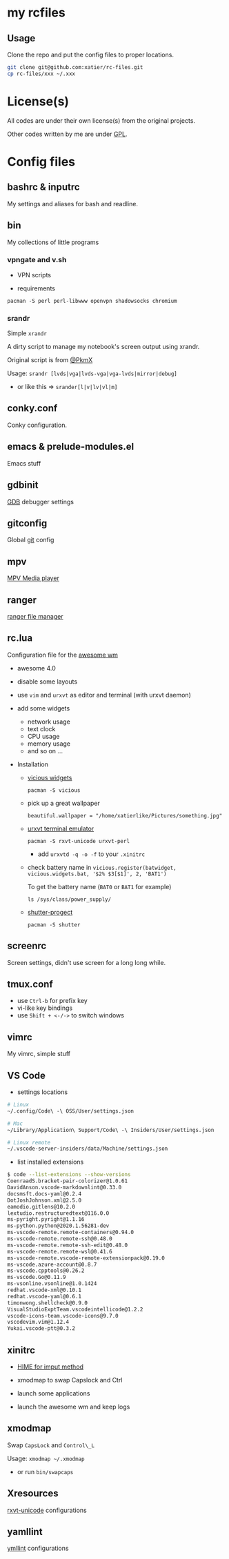 # my rcfiles

## Usage

Clone the repo and put the config files to proper locations.

```bash
git clone git@github.com:xatier/rc-files.git
cp rc-files/xxx ~/.xxx
```

# License(s)

All codes are under their own license(s) from the original projects.

Other codes written by me are under [GPL](https://www.gnu.org/copyleft/gpl.html).

# Config files

## bashrc & inputrc

My settings and aliases for bash and readline.

## bin

My collections of little programs

### vpngate and v.sh

- VPN scripts

- requirements

```
pacman -S perl perl-libwww openvpn shadowsocks chromium
```

### srandr

Simple `xrandr`

A dirty script to manage my notebook's screen output using xrandr.

Original script is from [@PkmX](https://github.com/PkmX)

Usage: `srandr [lvds|vga|lvds-vga|vga-lvds|mirror|debug]`

- or like this => `srander[l|v|lv|vl|m]`

## conky.conf

Conky configuration.

## emacs & prelude-modules.el

Emacs stuff

## gdbinit

[GDB](https://www.gnu.org/software/gdb/) debugger settings

## gitconfig

Global [git](https://git-scm.com/) config

## mpv

[MPV Media player](https://github.com/mpv-player/mpv)

## ranger

[ranger file manager](https://github.com/ranger/ranger)

## rc.lua

Configuration file for the [awesome wm](https://awesomewm.org/)

- awesome 4.0

- disable some layouts

- use `vim` and `urxvt` as editor and terminal (with urxvt daemon)

- add some widgets

  + network usage
  + text clock
  + CPU usage
  + memory usage
  + and so on ...

- Installation

    + [vicious widgets](http://git.sysphere.org/vicious/log/)

        ```
        pacman -S vicious
        ```

    + pick up a great wallpaper

        ```
        beautiful.wallpaper = "/home/xatierlike/Pictures/something.jpg"
        ```

    + [urxvt terminal emulator](http://software.schmorp.de/pkg/rxvt-unicode.html)

        ```
        pacman -S rxvt-unicode urxvt-perl
        ```

        - add `urxvtd -q -o -f` to your `.xinitrc`

    + check battery name in `vicious.register(batwidget, vicious.widgets.bat, '$2% $3[$1]', 2, 'BAT1')`

        To get the battery name (`BAT0` or `BAT1` for example)

        ```
        ls /sys/class/power_supply/
        ```

    + [shutter-progect](http://shutter-project.org/)

        ```
        pacman -S shutter
        ```

## screenrc

Screen settings, didn't use screen for a long long while.

## tmux.conf

- use `Ctrl-b` for prefix key
- vi-like key bindings
- use `Shift + <-/->` to switch windows

## vimrc

My vimrc, simple stuff

## VS Code

- settings locations

```bash
# Linux
~/.config/Code\ -\ OSS/User/settings.json

# Mac
~/Library/Application\ Support/Code\ -\ Insiders/User/settings.json

# Linux remote
~/.vscode-server-insiders/data/Machine/settings.json
```

- list installed extensions

```bash
$ code --list-extensions --show-versions
CoenraadS.bracket-pair-colorizer@1.0.61
DavidAnson.vscode-markdownlint@0.33.0
docsmsft.docs-yaml@0.2.4
DotJoshJohnson.xml@2.5.0
eamodio.gitlens@10.2.0
lextudio.restructuredtext@116.0.0
ms-pyright.pyright@1.1.16
ms-python.python@2020.1.56281-dev
ms-vscode-remote.remote-containers@0.94.0
ms-vscode-remote.remote-ssh@0.48.0
ms-vscode-remote.remote-ssh-edit@0.48.0
ms-vscode-remote.remote-wsl@0.41.6
ms-vscode-remote.vscode-remote-extensionpack@0.19.0
ms-vscode.azure-account@0.8.7
ms-vscode.cpptools@0.26.2
ms-vscode.Go@0.11.9
ms-vsonline.vsonline@1.0.1424
redhat.vscode-xml@0.10.1
redhat.vscode-yaml@0.6.1
timonwong.shellcheck@0.9.0
VisualStudioExptTeam.vscodeintellicode@1.2.2
vscode-icons-team.vscode-icons@9.7.0
vscodevim.vim@1.12.4
Yukai.vscode-ptt@0.3.2
```

## xinitrc

- [HIME for imput method](http://hime.luna.com.tw/)

- xmodmap to swap Capslock and Ctrl

- launch some applications

- launch the awesome wm and keep logs

## xmodmap

Swap `CapsLock` and `Control\_L`

Usage:  `xmodmap ~/.xmodmap`

- or run `bin/swapcaps`

## Xresources

[rxvt-unicode](http://software.schmorp.de/pkg/rxvt-unicode.html) configurations

## yamllint

[ymllint](https://github.com/adrienverge/yamllint) configurations
